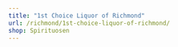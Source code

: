 ```yaml
---
title: "1st Choice Liquor of Richmond"
url: /richmond/1st-choice-liquor-of-richmond/
shop: Spirituosen
---
```

